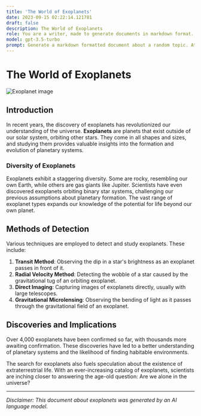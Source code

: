 ```yaml
---
title: 'The World of Exoplanets'
date: 2023-09-15 02:22:14.121781
draft: false
description: The World of Exoplanets
role: You are a writer, made to generate documents in markdown format. It is very important that all of the documents you generate are in valid markdown format.
model: gpt-3.5-turbo
prompt: Generate a markdown formatted document about a random topic. At the bottom, include a disclaimer explaining that the document was generated by you. The first line of the document should be the title. Make sure that the entire document is in proper markdown format, using a mix of various tags to make the document visually appealing.
---
```


# The World of Exoplanets

![Exoplanet image](https://example.com/exoplanet_image.jpg)

## Introduction

In recent years, the discovery of exoplanets has revolutionized our understanding of the universe. **Exoplanets** are planets that exist outside of our solar system, orbiting other stars. They come in all shapes and sizes, and studying them provides valuable insights into the formation and evolution of planetary systems.

### Diversity of Exoplanets

Exoplanets exhibit a staggering diversity. Some are rocky, resembling our own Earth, while others are gas giants like Jupiter. Scientists have even discovered exoplanets orbiting binary star systems, challenging our previous assumptions about planetary formation. The vast range of exoplanet types expands our knowledge of the potential for life beyond our own planet.

## Methods of Detection

Various techniques are employed to detect and study exoplanets. These include:

1. **Transit Method**: Observing the dip in a star's brightness as an exoplanet passes in front of it.
2. **Radial Velocity Method**: Detecting the wobble of a star caused by the gravitational tug of an orbiting exoplanet.
3. **Direct Imaging**: Capturing images of exoplanets directly, usually with large telescopes.
4. **Gravitational Microlensing**: Observing the bending of light as it passes through the gravitational field of an exoplanet.

## Discoveries and Implications

Over 4,000 exoplanets have been confirmed so far, with thousands more awaiting confirmation. These discoveries have led to a better understanding of planetary systems and the likelihood of finding habitable environments.

The search for exoplanets also fuels speculation about the existence of extraterrestrial life. With an ever-increasing catalog of exoplanets, scientists are inching closer to answering the age-old question: Are we alone in the universe?

---

*Disclaimer: This document about exoplanets was generated by an AI language model.*